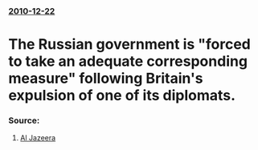 ### [2010-12-22](/news/2010/12/22/index.md)

# The Russian government is "forced to take an adequate corresponding measure" following Britain's expulsion of one of its diplomats. 




### Source:

1. [Al Jazeera](http://english.aljazeera.net/news/europe/2010/12/20101222114049900950.html)
